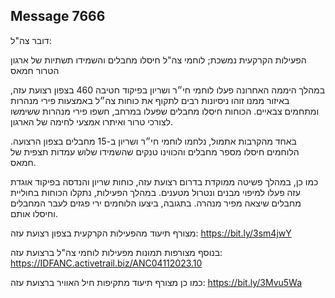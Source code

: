 ## Message 7666

דובר צה"ל:

הפעילות הקרקעית נמשכת; לוחמי צה"ל חיסלו מחבלים והשמידו תשתיות של ארגון הטרור חמאס

במהלך היממה האחרונה פעלו לוחמי חי״ר ושריון בפיקוד חטיבה 460 בצפון רצועת עזה, באיזור ממנו זוהו ניסיונות רבים לתקוף את כוחות צה״ל באמצעות פירי מנהרות ומתחמים צבאיים. 
הכוחות חיסלו מחבלים שפעלו במרחב, חשפו פירי מנהרות ששימשו לצורכי טרור ואיתרו אמצעי לחימה של הארגון.

באחד מהקרבות אתמול, נלחמו לוחמי חי״ר ושריון ב-15 מחבלים בצפון הרצועה. הלוחמים חיסלו מספר מחבלים והכווינו טנקים שהשמידו שלוש עמדות תצפית של חמאס.

כמו כן, במהלך פשיטה ממוקדת בדרום רצועת עזה, כוחות שריון והנדסה בפיקוד אוגדת עזה פעלו למיפוי מבנים ונטרול מטענים. במהלך הפעילות, נתקלו הכוחות בחוליית מחבלים שיצאה מפיר מנהרה. בתגובה, ביצעו הלוחמים ירי פגזים לעבר המחבלים וחיסלו אותם. 

מצורף תיעוד מהפעילות הקרקעית בצפון רצועת עזה: https://bit.ly/3sm4jwY

בנוסף מצורפות תמונות מפעילות לוחמי צה"ל ברצועת עזה: https://IDFANC.activetrail.biz/ANC04112023.10

כמו כן מצורף תיעוד מתקיפות חיל האוויר ברצועת עזה: https://bit.ly/3Mvu5Wa

